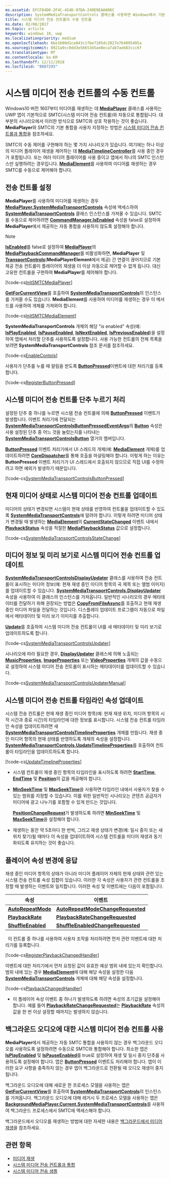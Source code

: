 ```yaml
---
ms.assetid: EFCF84D0-2F4C-454D-97DA-249E9EAA806C
description: SystemMediaTransportControls 클래스를 사용하면 Windows에서 기본 제공되는 앱에서 시스템 미디어 전송 컨트롤을 사용하고 앱이 현재 재생 중인 미디어에 대해 컨트롤이 표시하는 메타데이터를 업데이트할 수 있습니다.
title: 시스템 미디어 전송 컨트롤의 수동 컨트롤
ms.date: 02/08/2017
ms.topic: article
keywords: windows 10, uwp
ms.localizationpriority: medium
ms.openlocfilehash: 6be1680d1ce843c1fbe7105dc2027e764095495a
ms.sourcegitcommit: 8921a9cc0dd3e5665345ae8eca7ab7aeb83ccc6f
ms.translationtype: MT
ms.contentlocale: ko-KR
ms.lasthandoff: 12/11/2018
ms.locfileid: "8887293"
---
```

# <a name="manual-control-of-the-system-media-transport-controls"></a>시스템 미디어 전송 컨트롤의 수동 컨트롤


Windows10 버전 1607부터 미디어를 재생하는 데 [**MediaPlayer**](https://msdn.microsoft.com/library/windows/apps/Windows.Media.Playback.MediaPlayer) 클래스를 사용하는 UWP 앱이 기본적으로 SMTC(시스템 미디어 전송 컨트롤)와 자동으로 통합됩니다. 대부분의 시나리오에서 이러한 방식으로 SMTC와 상호 작용하는 것이 좋습니다. **MediaPlayer**와 SMTC의 기본 통합을 사용자 지정하는 방법은 [시스템 미디어 전송 컨트롤과 통합](integrate-with-systemmediatransportcontrols.md)을 참조하세요.

SMTC의 수동 제어를 구현해야 하는 몇 가지 시나리오가 있습니다. 여기에는 하나 이상의 미디어 플레이어 재생을 제어하는 데 [**MediaTimelineController**](https://msdn.microsoft.com/library/windows/apps/Windows.Media.MediaTimelineController)를 사용 중인 경우가 포함됩니다. 또는 여러 미디어 플레이어를 사용 중이고 앱에서 하나의 SMTC 인스턴스만 실행하려는 경우입니다. [**MediaElement**](https://msdn.microsoft.com/library/windows/apps/Windows.UI.Xaml.Controls.MediaElement)를 사용하여 미디어를 재생하는 경우 SMTC를 수동으로 제어해야 합니다.

## <a name="set-up-transport-controls"></a>전송 컨트롤 설정
**MediaPlayer**를 사용하여 미디어를 재생하는 경우 [**MediaPlayer.SystemMediaTransportControls**](https://msdn.microsoft.com/library/windows/apps/Windows.Media.Playback.MediaPlayer.SystemMediaTransportControls) 속성에 액세스하여 [**SystemMediaTransportControls**](https://msdn.microsoft.com/library/windows/apps/Windows.Media.SystemMediaTransportControls) 클래스 인스턴스를 가져올 수 있습니다. SMTC를 수동으로 제어하려면 [**CommandManager.IsEnabled**](https://msdn.microsoft.com/library/windows/apps/Windows.Media.Playback.MediaPlaybackCommandManager.IsEnabled) 속성을 false로 설정하여 **MediaPlayer**에서 제공하는 자동 통합을 사용하지 않도록 설정해야 합니다.

> [!NOTE] 
> [**IsEnabled**](https://msdn.microsoft.com/library/windows/apps/Windows.Media.Playback.MediaPlaybackCommandManager.IsEnabled)를 false로 설정하여 [**MediaPlayer**](https://msdn.microsoft.com/library/windows/apps/Windows.Media.Playback.MediaPlayer)의 [**MediaPlaybackCommandManager**](https://msdn.microsoft.com/library/windows/apps/Windows.Media.Playback.MediaPlaybackCommandManager)를 비활성화하면, **MediaPlayer** 및 [**TransportControls**](https://msdn.microsoft.com/library/windows/apps/Windows.UI.Xaml.Controls.MediaPlayerElement.TransportControls)(**MediaPlayerElement**에서 제공) 간 연결이 끊어지므로 기본 제공 전송 컨트롤이 플레이어의 재생을 더 이상 자동으로 제어할 수 없게 됩니다. 대신 고유한 컨트롤을 구현하여 **MediaPlayer**를 제어해야 합니다.

[!code-cs[InitSMTCMediaPlayer](./code/SMTCWin10/cs/MainPage.xaml.cs#SnippetInitSMTCMediaPlayer)]

[**GetForCurrentView**](https://msdn.microsoft.com/library/windows/apps/dn278708)를 호출하여 [**SystemMediaTransportControls**](https://msdn.microsoft.com/library/windows/apps/dn278677)의 인스턴스를 가져올 수도 있습니다. **MediaElement**를 사용하여 미디어를 재생하는 경우 이 메서드를 사용하여 개체를 가져와야 합니다.

[!code-cs[InitSMTCMediaElement](./code/SMTCWin10/cs/MainPage.xaml.cs#SnippetInitSMTCMediaElement)]

**SystemMediaTransportControls** 개체의 해당 "is enabled" 속성(예: [**IsPlayEnabled**](https://msdn.microsoft.com/library/windows/apps/dn278714), [**IsPauseEnabled**](https://msdn.microsoft.com/library/windows/apps/dn278713), [**IsNextEnabled**](https://msdn.microsoft.com/library/windows/apps/dn278712), [**IsPreviousEnabled**](https://msdn.microsoft.com/library/windows/apps/dn278715))을 설정하여 앱에서 처리할 단추를 사용하도록 설정합니다. 사용 가능한 컨트롤의 전체 목록을 보려면 **SystemMediaTransportControls** 참조 문서를 참조하세요.

[!code-cs[EnableContols](./code/SMTCWin10/cs/MainPage.xaml.cs#SnippetEnableContols)]

사용자가 단추를 누를 때 알림을 받도록 [**ButtonPressed**](https://msdn.microsoft.com/library/windows/apps/dn278706)이벤트에 대한 처리기를 등록합니다.

[!code-cs[RegisterButtonPressed](./code/SMTCWin10/cs/MainPage.xaml.cs#SnippetRegisterButtonPressed)]

## <a name="handle-system-media-transport-controls-button-presses"></a>시스템 미디어 전송 컨트롤 단추 누르기 처리

설정된 단추 중 하나를 누르면 시스템 전송 컨트롤에 의해 [**ButtonPressed**](https://msdn.microsoft.com/library/windows/apps/dn278706) 이벤트가 발생합니다. 이벤트 처리기에 전달되는 [**SystemMediaTransportControlsButtonPressedEventArgs**](https://msdn.microsoft.com/library/windows/apps/dn278683)의 [**Button**](https://msdn.microsoft.com/library/windows/apps/dn278685) 속성은 사용 설정된 단추 중 어느 것을 눌렀는지를 나타내는 [**SystemMediaTransportControlsButton**](https://msdn.microsoft.com/library/windows/apps/dn278681) 열거의 멤버입니다.

[**ButtonPressed**](https://msdn.microsoft.com/library/windows/apps/dn278706) 이벤트 처리기에서 UI 스레드의 개체(예: [**MediaElement**](https://msdn.microsoft.com/library/windows/apps/br242926) 개체)를 업데이트하려면 [**CoreDispatcher**](https://msdn.microsoft.com/library/windows/apps/br208211)를 통해 호출을 마샬링해야 합니다. 이렇게 하는 이유는 **ButtonPressed** 이벤트 처리기가 UI 스레드에서 호출되지 않으므로 직접 UI를 수정하려고 하면 예외가 발생하기 때문입니다.

[!code-cs[SystemMediaTransportControlsButtonPressed](./code/SMTCWin10/cs/MainPage.xaml.cs#SnippetSystemMediaTransportControlsButtonPressed)]

## <a name="update-the-system-media-transport-controls-with-the-current-media-status"></a>현재 미디어 상태로 시스템 미디어 전송 컨트롤 업데이트

미디어의 상태가 변경되면 시스템이 현재 상태를 반영하여 컨트롤을 업데이트할 수 있도록 [**SystemMediaTransportControls**](https://msdn.microsoft.com/library/windows/apps/dn278677)에 알려야 합니다. 이렇게 하려면 미디어 상태가 변경될 때 발생하는 [**MediaElement**](https://msdn.microsoft.com/library/windows/apps/br242926)의 [**CurrentStateChanged**](https://msdn.microsoft.com/library/windows/apps/br227375) 이벤트 내에서 [**PlaybackStatus**](https://msdn.microsoft.com/library/windows/apps/dn278719) 속성을 적절한 [**MediaPlaybackStatus**](https://msdn.microsoft.com/library/windows/apps/dn278665) 값으로 설정합니다.

[!code-cs[SystemMediaTransportControlsStateChange](./code/SMTCWin10/cs/MainPage.xaml.cs#SnippetSystemMediaTransportControlsStateChange)]

## <a name="update-the-system-media-transport-controls-with-media-info-and-thumbnails"></a>미디어 정보 및 미리 보기로 시스템 미디어 전송 컨트롤 업데이트

[**SystemMediaTransportControlsDisplayUpdater**](https://msdn.microsoft.com/library/windows/apps/dn278686) 클래스를 사용하여 전송 컨트롤이 표시하는 미디어 정보(예: 현재 재생 중인 미디어 항목의 곡 제목 또는 앨범 이미지)를 업데이트할 수 있습니다. [**SystemMediaTransportControls.DisplayUpdater**](https://msdn.microsoft.com/library/windows/apps/dn278707) 속성을 사용하여 이 클래스의 인스턴스를 가져옵니다. 일반적인 시나리오의 경우 메타데이터를 전달하기 위해 권장되는 방법은 [**CopyFromFileAsync**](https://msdn.microsoft.com/library/windows/apps/dn278694)를 호출하고 현재 재생 중인 미디어 파일을 전달하는 것입니다. 디스플레이 업데이트 프로그램이 자동으로 파일에서 메타데이터 및 미리 보기 이미지를 추출합니다.

[**Update**](https://msdn.microsoft.com/library/windows/apps/dn278701)를 호출하여 시스템 미디어 전송 컨트롤이 UI를 새 메타데이터 및 미리 보기로 업데이트하도록 합니다.

[!code-cs[SystemMediaTransportControlsUpdater](./code/SMTCWin10/cs/MainPage.xaml.cs#SnippetSystemMediaTransportControlsUpdater)]

시나리오에 따라 필요한 경우, [**DisplayUpdater**](https://msdn.microsoft.com/library/windows/apps/dn278707) 클래스에 의해 노출되는 [**MusicProperties**](https://msdn.microsoft.com/library/windows/apps/dn278696), [**ImageProperties**](https://msdn.microsoft.com/library/windows/apps/dn278695) 또는 [**VideoProperties**](https://msdn.microsoft.com/library/windows/apps/dn278702) 개체의 값을 수동으로 설정하여 시스템 미디어 전송 컨트롤이 표시하는 메타데이터를 업데이트할 수 있습니다.

[!code-cs[SystemMediaTransportControlsUpdaterManual](./code/SMTCWin10/cs/MainPage.xaml.cs#SystemMediaTransportControlsUpdaterManual)]

## <a name="update-the-system-media-transport-controls-timeline-properties"></a>시스템 미디어 전송 컨트롤 타임라인 속성 업데이트

시스템 전송 컨트롤은 현재 재생 중인 미디어 항목(예: 현재 재생 위치, 미디어 항목의 시작 시간과 종료 시간)의 타임라인에 대한 정보를 표시합니다. 시스템 전송 컨트롤 타임라인 속성을 업데이트하려면 새 [**SystemMediaTransportControlsTimelineProperties**](https://msdn.microsoft.com/library/windows/apps/mt218746) 개체를 만듭니다. 재생 중인 미디어 항목의 현재 상태를 반영하도록 개체의 속성을 설정합니다. [**SystemMediaTransportControls.UpdateTimelineProperties**](https://msdn.microsoft.com/library/windows/apps/mt218760)를 호출하여 컨트롤이 타임라인을 업데이트하도록 합니다.

[!code-cs[UpdateTimelineProperties](./code/SMTCWin10/cs/MainPage.xaml.cs#SnippetUpdateTimelineProperties)]

-   시스템 컨트롤이 재생 중인 항목의 타임라인을 표시하도록 하려면 [**StartTime**](https://msdn.microsoft.com/library/windows/apps/mt218751), [**EndTime**](https://msdn.microsoft.com/library/windows/apps/mt218747) 및 [**Position**](https://msdn.microsoft.com/library/windows/apps/mt218755)의 값을 제공해야 합니다.

-   [**MinSeekTime**](https://msdn.microsoft.com/library/windows/apps/mt218749) 및 [**MaxSeekTime**](https://msdn.microsoft.com/library/windows/apps/mt218748)을 사용하면 타임라인 내에서 사용자가 찾을 수 있는 범위를 지정할 수 있습니다. 이를 위한 일반적인 시나리오는 콘텐츠 공급자가 미디어에 광고 나누기를 포함할 수 있게 만드는 것입니다.

    [**PositionChangeRequest**](https://msdn.microsoft.com/library/windows/apps/mt218755)가 발생하도록 하려면 [**MinSeekTime**](https://msdn.microsoft.com/library/windows/apps/mt218749) 및 [**MaxSeekTime**](https://msdn.microsoft.com/library/windows/apps/mt218748)을 설정해야 합니다.

-   재생하는 동안 약 5초마다 한 번씩, 그리고 재생 상태가 변경(예: 일시 중지 또는 새 위치 찾기)될 때마다 이 속성을 업데이트하여 시스템 컨트롤을 미디어 재생과 동기화되도록 유지하는 것이 좋습니다.

## <a name="respond-to-player-property-changes"></a>플레이어 속성 변경에 응답

재생 중인 미디어 항목의 상태가 아니라 미디어 플레이어 자체의 현재 상태와 관련 있는 시스템 전송 컨트롤 속성 집합이 있습니다. 이러한 각 속성은 사용자가 관련 컨트롤을 조정할 때 발생하는 이벤트와 일치합니다. 이러한 속성 및 이벤트에는 다음이 포함됩니다.

| 속성                                                                  | 이벤트                                                                                                   |
|---------------------------------------------------------------------------|---------------------------------------------------------------------------------------------------------|
| [**AutoRepeatMode**](https://msdn.microsoft.com/library/windows/apps/mt218753) | [**AutoRepeatModeChangeRequested**](https://msdn.microsoft.com/library/windows/apps/mt218754) |
| [**PlaybackRate**](https://msdn.microsoft.com/library/windows/apps/mt218756)     | [**PlaybackRateChangeRequested**](https://msdn.microsoft.com/library/windows/apps/mt218757)     |
| [**ShuffleEnabled**](https://msdn.microsoft.com/library/windows/apps/mt218758) | [**ShuffleEnabledChangeRequested**](https://msdn.microsoft.com/library/windows/apps/mt218759) |

 
이 컨트롤 중 하나를 사용하여 사용자 조작을 처리하려면 먼저 관련 이벤트에 대한 처리기를 등록합니다.

[!code-cs[RegisterPlaybackChangedHandler](./code/SMTCWin10/cs/MainPage.xaml.cs#SnippetRegisterPlaybackChangedHandler)]

이벤트에 대한 처리기에서 먼저 요청된 값이 유효한 예상 범위 내에 있는지 확인합니다. 범위 내에 있는 경우 [**MediaElement**](https://msdn.microsoft.com/library/windows/apps/br242926)에 대해 해당 속성을 설정한 다음 [**SystemMediaTransportControls**](https://msdn.microsoft.com/library/windows/apps/dn278677) 개체에 대해 해당 속성을 설정합니다.

[!code-cs[PlaybackChangedHandler](./code/SMTCWin10/cs/MainPage.xaml.cs#SnippetPlaybackChangedHandler)]

-   이 플레이어 속성 이벤트 중 하나가 발생하도록 하려면 속성의 초기값을 설정해야 합니다. 예를 들어 [**PlaybackRateChangeRequested**](https://msdn.microsoft.com/library/windows/apps/mt218757)는 [**PlaybackRate**](https://msdn.microsoft.com/library/windows/apps/mt218756) 속성의 값을 한 번 이상 설정할 때까지는 발생하지 않습니다.

## <a name="use-the-system-media-transport-controls-for-background-audio"></a>백그라운드 오디오에 대한 시스템 미디어 전송 컨트롤 사용

**MediaPlayer**에서 제공하는 자동 SMTC 통합을 사용하지 않는 경우 백그라운드 오디오를 사용하도록 설정하려면 수동으로 SMTC와 통합해야 합니다. 최소한 앱은 [**IsPlayEnabled**](https://msdn.microsoft.com/library/windows/apps/dn278714) 및 [**IsPauseEnabled**](https://msdn.microsoft.com/library/windows/apps/dn278713)를 true로 설정하여 재생 및 일시 중지 단추를 사용하도록 설정해야 합니다. 앱은 [**ButtonPressed**](https://msdn.microsoft.com/library/windows/apps/dn278706) 이벤트도 처리해야 합니다. 앱이 이러한 요구 사항을 충족하지 않는 경우 앱이 백그라운드로 전환될 때 오디오 재생이 중지됩니다.

백그라운드 오디오에 대해 새로운 한 프로세스 모델을 사용하는 앱은 [**GetForCurrentView**](https://msdn.microsoft.com/library/windows/apps/dn278708)를 호출하여 [**SystemMediaTransportControls**](https://msdn.microsoft.com/library/windows/apps/dn278677)의 인스턴스를 가져옵니다. 백그라운드 오디오에 대해 레거시 두 프로세스 모델을 사용하는 앱은 [**BackgroundMediaPlayer.Current.SystemMediaTransportControls**](https://msdn.microsoft.com/library/windows/apps/dn926635)를 사용하여 백그라운드 프로세스에서 SMTC에 액세스해야 합니다.

백그라운드에서 오디오를 재생하는 방법에 대한 자세한 내용은 [백그라운드에서 미디어 재생](background-audio.md)을 참조하세요.

## <a name="related-topics"></a>관련 항목
* [미디어 재생](media-playback.md)
* [시스템 미디어 전송 컨트롤과 통합](integrate-with-systemmediatransportcontrols.md) 
* [시스템 미디어 전송 샘플](https://github.com/Microsoft/Windows-universal-samples/tree/dev/Samples/SystemMediaTransportControls) 

 




